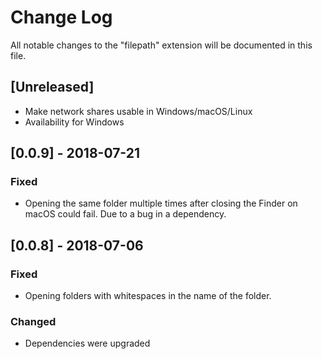 # Change Log

All notable changes to the "filepath" extension will be documented in this file.

## [Unreleased]

- Make network shares usable in Windows/macOS/Linux
- Availability for Windows

## [0.0.9] - 2018-07-21

### Fixed

- Opening the same folder multiple times after closing the Finder on macOS could fail. Due to a bug in a dependency.

## [0.0.8] - 2018-07-06

### Fixed

- Opening folders with whitespaces in the name of the folder.

### Changed

- Dependencies were upgraded